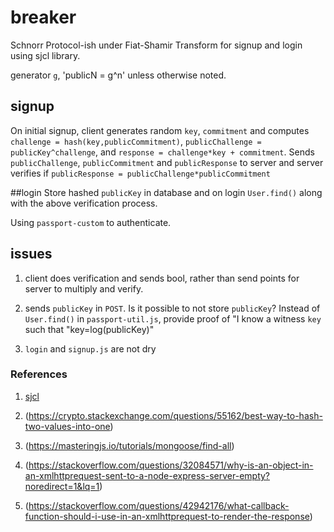 # breaker

Schnorr Protocol-ish under Fiat-Shamir Transform for signup and login using sjcl library.

generator `g`, 'publicN = g^n' unless otherwise noted.

## signup
On initial signup, client generates random `key`, `commitment` and computes `challenge = hash(key,publicCommitment)`, `publicChallenge = publicKey^challenge`, and `response = challenge*key + commitment`. Sends `publicChallenge`, `publicCommitment` and `publicResponse` to server and server verifies if `publicResponse = publicChallenge*publicCommitment`

##login
Store hashed `publicKey` in database and on login `User.find()` along with the above verification process.

Using `passport-custom` to authenticate.

## issues

1. client does verification and sends bool, rather than send points for server to multiply and verify.

2. sends `publicKey` in `POST`. Is it possible to not store `publicKey`? Instead of `User.find()` in `passport-util.js`, provide proof of "I know a witness `key` such that "key=log(publicKey)"

4. `login` and `signup.js` are not dry

### References

1. [sjcl](https://github.com/bitwiseshiftleft/sjcl/)

4. (https://crypto.stackexchange.com/questions/55162/best-way-to-hash-two-values-into-one)

5. (https://masteringjs.io/tutorials/mongoose/find-all)

6. (https://stackoverflow.com/questions/32084571/why-is-an-object-in-an-xmlhttprequest-sent-to-a-node-express-server-empty?noredirect=1&lq=1)

7. (https://stackoverflow.com/questions/42942176/what-callback-function-should-i-use-in-an-xmlhttprequest-to-render-the-response)
